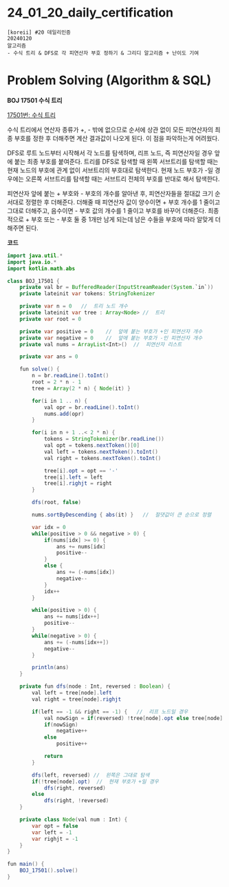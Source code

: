# 24_01_20_daily_certification

```
[koreii] #20 데일리인증
20240120
알고리즘
- 수식 트리 & DFS로 각 피연산자 부호 정하기 & 그리디 알고리즘 + 난이도 기여
```

# Problem Solving (Algorithm & SQL)

**BOJ 17501 수식 트리**

[17501번: 수식 트리](https://www.acmicpc.net/problem/17501)

수식 트리에서 연산자 종류가 +, - 밖에 없으므로 순서에 상관 없이 모든 피연산자의 최종 부호를 정한 후 더해주면 계산 결과값이 나오게 된다. 이 점을 파악하는게 어려웠다.

DFS로 루트 노드부터 시작해서 각 노드를 탐색하며, 리프 노드, 즉 피연산자일 경우 앞에 붙는 최종 부호를 붙여준다. 트리를 DFS로 탐색할 때 왼쪽 서브트리를 탐색할 때는 현재 노드의 부호에 관계 없이 서브트리의 부호대로 탐색한다. 현재 노드 부호가 -일 경우에는 오른쪽 서브트리를 탐색할 때는 서브트리 전체의 부호를 반대로 해서 탐색한다.

피연산자 앞에 붙는 + 부호와 - 부호의 개수를 알아낸 후, 피연산자들을 절대값 크기 순서대로 정렬한 후 더해준다. 더해줄 때 피연산자 값이 양수이면 + 부호 개수를 1 줄이고 그대로 더해주고, 음수이면 - 부호 값의 개수를 1 줄이고 부호를 바꾸어 더해준다. 최종적으로 + 부호 또는 - 부호 둘 중 1개만 남게 되는데 남은 수들을 부호에 따라 알맞게 더해주면 된다. 

**코드**

```java
import java.util.*
import java.io.*
import kotlin.math.abs

class BOJ_17501 {
    private val br = BufferedReader(InputStreamReader(System.`in`))
    private lateinit var tokens: StringTokenizer

    private var n = 0   //  트리 노드 개수
    private lateinit var tree : Array<Node> //  트리
    private var root = 0

    private var positive = 0    //  앞에 붙는 부호가 +인 피연산자 개수
    private var negative = 0    //  앞에 붙는 부호가 -인 피연산자 개수
    private val nums = ArrayList<Int>()  //  피연산자 리스트

    private var ans = 0

    fun solve() {
        n = br.readLine().toInt()
        root = 2 * n - 1
        tree = Array(2 * n) { Node(it) }

        for(i in 1 .. n) {
            val opr = br.readLine().toInt()
            nums.add(opr)
        }

        for(i in n + 1 ..< 2 * n) {
            tokens = StringTokenizer(br.readLine())
            val opt = tokens.nextToken()[0]
            val left = tokens.nextToken().toInt()
            val right = tokens.nextToken().toInt()

            tree[i].opt = opt == '-'
            tree[i].left = left
            tree[i].righjt = right
        }

        dfs(root, false)

        nums.sortByDescending { abs(it) }   //  절댓값이 큰 순으로 정렬

        var idx = 0
        while(positive > 0 && negative > 0) {
            if(nums[idx] >= 0) {
                ans += nums[idx]
                positive--
            }
            else {
                ans += (-nums[idx])
                negative--
            }
            idx++
        }

        while(positive > 0) {
            ans += nums[idx++]
            positive--
        }
        while(negative > 0) {
            ans += (-nums[idx++])
            negative--
        }

        println(ans)
    }

    private fun dfs(node : Int, reversed : Boolean) {
        val left = tree[node].left
        val right = tree[node].righjt

        if(left == -1 && right == -1) {   //  리프 노드일 경우
            val nowSign = if(reversed) !tree[node].opt else tree[node].opt  //  reversed가 true일 경우 부호 변경, 아닐 경우 부호 유지
            if(nowSign)
                negative++
            else
                positive++

            return
        }

        dfs(left, reversed) //  왼쪽은 그대로 탐색
        if(!tree[node].opt)  //  현재 부호가 +일 경우
            dfs(right, reversed)
        else
            dfs(right, !reversed)
    }

    private class Node(val num : Int) {
        var opt = false
        var left = -1
        var righjt = -1
    }
}

fun main() {
    BOJ_17501().solve()
}
```